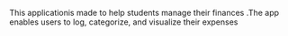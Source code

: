This applicationis made to help students manage their finances .The app enables users to log, categorize, and visualize their expenses
